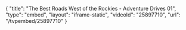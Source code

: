 {
    "title": "The Best Roads West of the Rockies - Adventure Drives 01",
    "type": "embed",
    "layout": "iframe-static",
    "videoId": "25897710",
    "url": "\/tvpembed\/25897710"
}